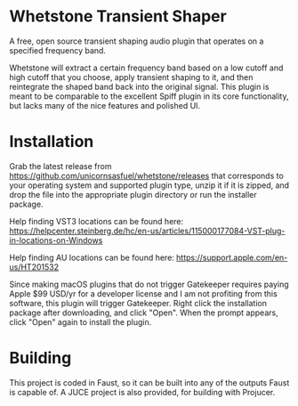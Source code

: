 # Whetstone Transient Shaper
A free, open source transient shaping audio plugin that operates on a specified frequency band.

Whetstone will extract a certain frequency band based on a low cutoff and high cutoff that you choose, apply transient shaping to it, and then reintegrate the shaped band back into the original signal. This plugin is meant to be comparable to the excellent Spiff plugin in its core functionality, but lacks many of the nice features and polished UI.

# Installation
Grab the latest release from https://github.com/unicornsasfuel/whetstone/releases that corresponds to your operating system and supported plugin type, unzip it if it is zipped, and drop the file into the appropriate plugin directory or run the installer package.

Help finding VST3 locations can be found here: https://helpcenter.steinberg.de/hc/en-us/articles/115000177084-VST-plug-in-locations-on-Windows

Help finding AU locations can be found here: https://support.apple.com/en-us/HT201532

Since making macOS plugins that do not trigger Gatekeeper requires paying Apple $99 USD/yr for a developer license and I am not profiting from this software, this plugin will trigger Gatekeeper. Right click the installation package after downloading, and click "Open". When the prompt appears, click "Open" again to install the plugin.

# Building
This project is coded in Faust, so it can be built into any of the outputs Faust is capable of. A JUCE project is also provided, for building with Projucer.
